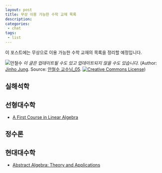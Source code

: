 ```yaml
---
layout: post
title: 무상 이용 가능한 수학 교재 목록
description:
categories:
 - chat
tags:
 - list
---
```


이 포스트에는 무상으로 이용 가능한 수학 교재의 목록을 정리할 예정입니다.

![안철수](https://upload.wikimedia.org/wikipedia/commons/6/6e/Ahn_Cheol-Soo.jpg)
*이 글은 업데이트될 수도 있고 업데이트되지 않을 수도 있습니다.* (Author: [Jinho Jung](https://www.flickr.com/photos/phploveme/). Source: [안철수 교수님_05](https://www.flickr.com/photos/phploveme/5098681912/). [![Creative Commons License](/assets/images/cc-by-sa.svg)](https://creativecommons.org/licenses/by-sa/2.0/))

## 실해석학


## 선형대수학
- [A First Course in Linear Algebra](http://linear.pugetsound.edu/)

## 정수론


## 현대대수학
- [Abstract Algebra: Theory and Applications](http://abstract.ups.edu/)